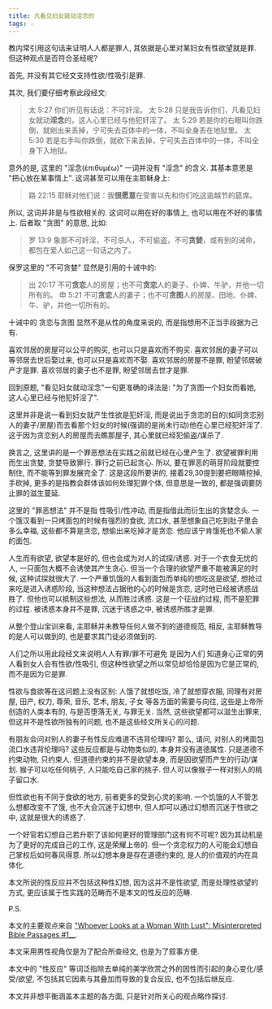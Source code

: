 ```yaml
---
title: 凡看见妇女就动淫念的
tags: ☆
---
```


教内常引用这句话来证明人人都是罪人, 其依据是心里对某妇女有性欲望就是罪. 但这种观点是否符合圣经呢?

首先, 并没有其它经文支持性欲/性吸引是罪.

其次, 我们要仔细考察此段经文:

> 太 5:27 你们听见有话说：不可奸淫。
> 太 5:28 只是我告诉你们，凡看见妇女就动**淫念**的，这人心里已经与他犯奸淫了。
> 太 5:29 若是你的右眼叫你跌倒，就剜出来丢掉，宁可失去百体中的一体，不叫全身丢在地狱里。
> 太 5:30 若是右手叫你跌倒，就砍下来丢掉，宁可失去百体中的一体，不叫全身下入地狱。

意外的是, 这里的 "淫念(ἐπιθυμέω)" 一词并没有 "淫念" 的含义. 其基本意思是 "把心放在某事情上". 这词甚至可以用在主耶稣身上:

> 路 22:15 耶稣对他们说：我**很愿意**在受害以先和你们吃这逾越节的筵席。

所以, 这词并非是与性欲相关的. 这词可以用在好的事情上, 也可以用在不好的事情上. 后者取 "贪图" 的意思, 比如:

> 罗 13:9 象那不可奸淫，不可杀人，不可偷盗，不可**贪婪**，或有别的诫命，都包在爱人如己这一句话之内了。

保罗这里的 "不可贪婪" 显然是引用的十诫中的:

> 出 20:17 不可**贪恋**人的房屋；也不可**贪恋**人的妻子、仆婢、牛驴，并他一切所有的。
> 申 5:21 不可**贪恋**人的妻子；也不可**贪图**人的房屋、田地、仆婢、牛、驴，并他一切所有的。

十诫中的 贪恋与贪图 显然不是从性的角度来说的, 而是指想用不正当手段据为己有.

喜欢邻居的房屋可以公平的购买, 也可以只是喜欢而不购买.
喜欢邻居的妻子可以等邻居去世后娶过来, 也可以只是喜欢而不娶.
喜欢邻居的房屋不是罪, 盼望邻居破产才是罪.
喜欢邻居的妻子也不是罪, 盼望邻居去世才是罪.

回到原题, "看见妇女就动淫念"一句更准确的译法是:
"为了贪图一个妇女而看她, 这人心里已经与他犯奸淫了".

这里并非是说一看到妇女就产生性欲是犯奸淫, 而是说出于贪恋的目的(如同贪恋别人的妻子/房屋)而去看那个妇女的时候(强调的是尚未行动)他在心里已经犯奸淫了. 这于因为贪恋别人的房屋而去瞧那屋子,  其心里就已经犯偷盗/谋杀了.

换言之, 这里讲的是一个罪恶想法在实践之前就已经在心里产生了. 欲望被罪利用而生出贪婪, 贪婪导致罪行. 罪行之前已起贪心.  所以, 要在罪恶的萌芽阶段就要控制住, 而不能等到罪发展完全了. 这是这段所要讲的, 接着29,30提到要把眼睛挖掉, 手砍掉, 更多的是指教会群体该如何处理犯罪个体, 但意思是一致的, 都是强调要防止罪的滋生蔓延.

这里的 "罪恶想法" 并不是指 性吸引/性冲动, 而是指借此而衍生出的贪婪念头. 一个饿汉看到一只烤面包的时候有强烈的食欲, 流口水, 甚至想象自己吃到肚子里会多么幸福, 这些都不算是贪恋, 想偷出来吃掉才是贪恋. 他应该宁肯饿死也不偷人家的面包.

人生而有欲望, 欲望本是好的, 但也会成为对人的试探/诱惑. 对于一个衣食无忧的人, 一只面包大概不会诱使其产生贪心. 但当一个合理的欲望严重不能被满足的时候, 这种试探就很大了. 一个严重饥饿的人看到面包而单纯的想吃这是欲望, 想抢过来吃是进入诱惑阶段, 当这种想法占据他的心的时候是贪恋, 这时他已经被诱惑战胜了. 但他也可以抵制这些想法, 从而胜过诱惑. 这是一个征战的过程, 而不是犯罪的过程. 被诱惑本身并不是罪, 沉迷于诱惑之中, 被诱惑所胜才是罪.

从整个登山宝训来看, 主耶稣并未教导任何人做不到的道德规范, 相反, 主耶稣教导的是人可以做到的, 也是要求其门徒必须做到的.

人们之所以用此段经文来说明人人有罪/罪不可避免 是因为人们 知道身心正常的男人看到女人会有性欲/性吸引, 但这种性欲望之所以常见却恰恰是因为它是正常的, 而不是因为它是罪.

性欲与食欲等在这问题上没有区别: 人饿了就想吃饭, 冷了就想穿衣服, 同理有对房屋, 田产, 权力, 尊荣, 音乐, 艺术, 朋友, 子女 等各方面的需要与向往, 这些是上帝所创造的人类本有的, 与是否堕落无关, 与罪无关. 当然, 这些欲望都可以滋生出罪来, 但这并不是性欲所独有的问题, 也不是这些经文所关心的问题.

有朋友会问对别人的妻子有性反应难道不违背伦理吗? 那么, 请问, 对别人的烤面包流口水违背伦理吗? 这些反应都是与动物类似的, 本身并没有道德属性.  只是道德不约束动物, 只约束人. 但道德约束的并不是欲望本身, 而是因欲望而产生的行动/谋划. 猴子可以吃任何桃子, 人只能吃自己家的桃子. 但人可以像猴子一样对别人的桃子留口水.

但性欲也有不同于食欲的地方, 前者更多的受到心灵的影响. 一个饥饿的人不管怎么想都改变不了饿, 也不大会沉迷于幻想中, 但人却可以通过幻想而沉迷于性欲之中, 这就是很大的诱惑了.

一个好官若幻想自己若升职了该如何更好的管理部门这有何不可呢? 因为其动机是为了更好的完成自己的工作, 这是荣耀上帝的. 但一个贪恋权力的人可能会幻想自己掌权后如何春风得意. 所以幻想本身是存在道德约束的, 是人的价值观的内在具体化.

本文所说的性反应并不包括这种性幻想, 因为这并不是性欲望, 而是处理性欲望的方式, 更应该属于性实践的范畴而不是本文的性反应的范畴.

P.S.

本文的主要观点来自 ["Whoever Looks at a Woman With Lust": Misinterpreted Bible Passages #1__](https://link.zhihu.com/?target=http%3A//www.jasonstaples.com/bible/most-misinterpreted-bible-passages-1-matthew-527-28/).

本文采用男性视角仅是为了配合所查经文, 也是为了叙事方便.

本文中的 "性反应" 等词泛指除去单纯的美学欣赏之外的因性而引起的身心变化/感受/欲望, 不包括其它因素与其叠加而导致的复合反应, 也不包括后继反应.

本文并非想平衡涵盖本主题的各方面, 只是针对所关心的观点略作探讨.
